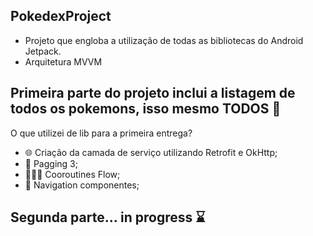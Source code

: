 ## PokedexProject

- Projeto que engloba a utilização de todas as bibliotecas do Android Jetpack.
- Arquitetura MVVM

## Primeira parte do projeto inclui a listagem de todos os pokemons, isso mesmo TODOS 🩷

O que utilizei de lib para a primeira entrega? 

- 🌐 Criação da camada de serviço utilizando Retrofit e OkHttp;
- 📕 Pagging 3;
- 🏄🏻‍♂️ Cooroutines Flow;
- 🛶 Navigation componentes;

## Segunda parte... in progress ⌛️
